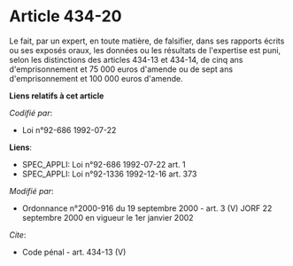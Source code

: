 # Article 434-20

Le fait, par un expert, en toute matière, de falsifier, dans ses rapports écrits ou ses exposés oraux, les données ou les
résultats de l'expertise est puni, selon les distinctions des articles 434-13 et 434-14, de cinq ans d'emprisonnement et 75
000 euros d'amende ou de sept ans d'emprisonnement et 100 000 euros d'amende.

**Liens relatifs à cet article**

_Codifié par_:

  - Loi n°92-686 1992-07-22

**Liens**:

  - SPEC_APPLI: Loi n°92-686 1992-07-22 art. 1
  - SPEC_APPLI: Loi n°92-1336 1992-12-16 art. 373

_Modifié par_:

  - Ordonnance n°2000-916 du 19 septembre 2000 - art. 3 (V) JORF 22 septembre 2000 en vigueur le 1er janvier 2002

_Cite_:

  - Code pénal - art. 434-13 (V)
